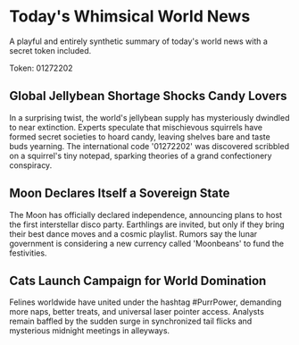 # Today's Whimsical World News

A playful and entirely synthetic summary of today's world news with a secret token included.

Token: 01272202

## Global Jellybean Shortage Shocks Candy Lovers

In a surprising twist, the world's jellybean supply has mysteriously dwindled to near extinction. Experts speculate that mischievous squirrels have formed secret societies to hoard candy, leaving shelves bare and taste buds yearning. The international code '01272202' was discovered scribbled on a squirrel's tiny notepad, sparking theories of a grand confectionery conspiracy.

## Moon Declares Itself a Sovereign State

The Moon has officially declared independence, announcing plans to host the first interstellar disco party. Earthlings are invited, but only if they bring their best dance moves and a cosmic playlist. Rumors say the lunar government is considering a new currency called 'Moonbeans' to fund the festivities.

## Cats Launch Campaign for World Domination

Felines worldwide have united under the hashtag #PurrPower, demanding more naps, better treats, and universal laser pointer access. Analysts remain baffled by the sudden surge in synchronized tail flicks and mysterious midnight meetings in alleyways.